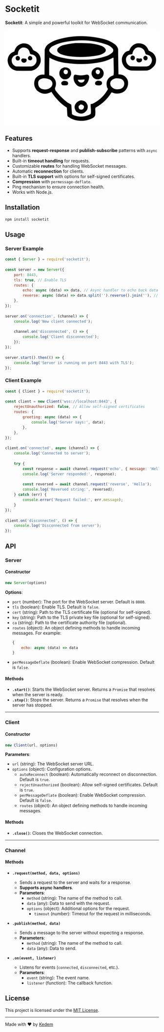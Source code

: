 
# Socketit

**Socketit**: A simple and powerful toolkit for WebSocket communication.

![Socketit Logo](http://github.com/kedemd/socketit/raw/main/socketit.svg)

## Features

- Supports **request-response** and **publish-subscribe** patterns with `async` handlers.
- Built-in **timeout handling** for requests.
- Customizable **routes** for handling WebSocket messages.
- Automatic **reconnection** for clients.
- Built-in **TLS support** with options for self-signed certificates.
- **Compression** with `permessage-deflate`.
- Ping mechanism to ensure connection health.
- Works with Node.js.

## Installation

```bash
npm install socketit
```

## Usage

### Server Example

```javascript
const { Server } = require('socketit');

const server = new Server({
    port: 8443,
    tls: true, // Enable TLS
    routes: {
        echo: async (data) => data, // Async handler to echo back data
        reverse: async (data) => data.split('').reverse().join(''), // Reverse a string
    },
});

server.on('connection', (channel) => {
    console.log('New client connected');

    channel.on('disconnected', () => {
        console.log('Client disconnected');
    });
});

server.start().then(() => {
    console.log('Server is running on port 8443 with TLS');
});
```

### Client Example

```javascript
const { Client } = require('socketit');

const client = new Client('wss://localhost:8443', {
    rejectUnauthorized: false, // Allow self-signed certificates
    routes: {
        greeting: async (data) => {
            console.log('Server says:', data);
        },
    },
});

client.on('connected', async (channel) => {
    console.log('Connected to server');

    try {
        const response = await channel.request('echo', { message: 'Hello, server!' });
        console.log('Server responded:', response);

        const reversed = await channel.request('reverse', 'Hello');
        console.log('Reversed string:', reversed);
    } catch (err) {
        console.error('Request failed:', err.message);
    }
});

client.on('disconnected', () => {
    console.log('Disconnected from server');
});
```

## API

### Server

#### Constructor

```javascript
new Server(options)
```

**Options**:
- `port` (number): The port for the WebSocket server. Default is `8080`.
- `tls` (boolean): Enable TLS. Default is `false`.
- `cert` (string): Path to the TLS certificate file (optional for self-signed).
- `key` (string): Path to the TLS private key file (optional for self-signed).
- `ca` (string): Path to the certificate authority file (optional).
- `routes` (object): An object defining methods to handle incoming messages. For example:
  ```javascript
  {
      echo: async (data) => data
  }
  ```
- `perMessageDeflate` (boolean): Enable WebSocket compression. Default is `false`.

#### Methods

- **`.start()`**: Starts the WebSocket server. Returns a `Promise` that resolves when the server is ready.
- **`.stop()`**: Stops the server. Returns a `Promise` that resolves when the server has stopped.

---

### Client

#### Constructor

```javascript
new Client(url, options)
```

**Parameters**:
- `url` (string): The WebSocket server URL.
- `options` (object): Configuration options.
  - `autoReconnect` (boolean): Automatically reconnect on disconnection. Default is `true`.
  - `rejectUnauthorized` (boolean): Allow self-signed certificates. Default is `true`.
  - `perMessageDeflate` (boolean): Enable WebSocket compression. Default is `false`.
  - `routes` (object): An object defining methods to handle incoming messages.

#### Methods

- **`.close()`**: Closes the WebSocket connection.

---

### Channel

#### Methods

- **`.request(method, data, options)`**
  - Sends a request to the server and waits for a response.
  - **Supports async handlers**.
  - **Parameters**:
    - `method` (string): The name of the method to call.
    - `data` (any): Data to send with the request.
    - `options` (object): Additional options for the request.
      - `timeout` (number): Timeout for the request in milliseconds.

- **`.publish(method, data)`**
  - Sends a message to the server without expecting a response.
  - **Parameters**:
    - `method` (string): The name of the method to call.
    - `data` (any): Data to send.

- **`.on(event, listener)`**
  - Listens for events (`connected`, `disconnected`, etc.).
  - **Parameters**:
    - `event` (string): The event name.
    - `listener` (function): The callback function.

## License

This project is licensed under the [MIT License]().

---

Made with ❤️ by [Kedem](https://github.com/kedemd)
